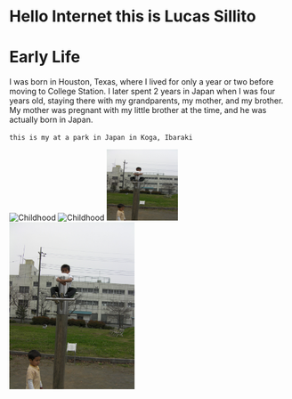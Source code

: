 # Hello Internet this is Lucas Sillito

# **Early Life**


<p>I was born in Houston, Texas, where I lived for only a year or two before moving to College Station. I later spent 2 years in Japan when I was four years old, staying there with my grandparents, my mother, and my brother. My mother was pregnant with my little brother at the time, and he was actually born in Japan.<p>

`this is my at a park in Japan in Koga, Ibaraki`


<img src="SANY0321-2.JPG" alt="Childhood" width="128" height="128">
<img src="SANY0321-2.JPG" alt="Childhood" style="width: 128px; heigh:128px;">

<img src="With Brother.JPG" width="128" height="128">
<img src="With Brother-1.JPG" style="300px; height:300px;">
